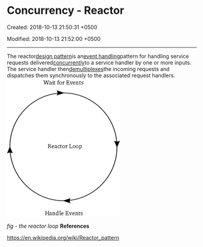# Concurrency - Reactor

Created: 2018-10-13 21:50:31 +0500

Modified: 2018-10-13 21:52:00 +0500

---

The reactor[design pattern](https://en.wikipedia.org/wiki/Design_pattern_(computer_science))is an[event handling](https://en.wikipedia.org/wiki/Event_handling)pattern for handling service requests delivered[concurrently](https://en.wikipedia.org/wiki/Concurrency_(computer_science))to a service handler by one or more inputs. The service handler then[demultiplexes](https://en.wikipedia.org/wiki/Demultiplex)the incoming requests and dispatches them synchronously to the associated request handlers.
![Figure 5: the reactor loop](media/Concurrency---Reactor-image1.png)

*fig - the reactor loop*
**References**

<https://en.wikipedia.org/wiki/Reactor_pattern>

